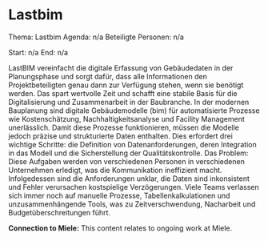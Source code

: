 # Lastbim
Thema: Lastbim
Agenda: n/a
Beteiligte Personen: n/a

Start: n/a
End: n/a

LastBIM vereinfacht die digitale Erfassung von Gebäudedaten in der Planungsphase und sorgt dafür, dass alle Informationen den Projektbeteiligten genau dann zur Verfügung stehen, wenn sie benötigt werden. Das spart wertvolle Zeit und schafft eine stabile Basis für die Digitalisierung und Zusammenarbeit in der Baubranche. In der modernen Bauplanung sind digitale Gebäudemodelle (bim) für automatisierte Prozesse wie Kostenschätzung, Nachhaltigkeitsanalyse und Facility Management unerlässlich. Damit diese Prozesse funktionieren, müssen die Modelle jedoch präzise und strukturierte Daten enthalten. Dies erfordert drei wichtige Schritte: die Definition von Datenanforderungen, deren Integration in das Modell und die Sicherstellung der Qualitätskontrolle. Das Problem: Diese Aufgaben werden von verschiedenen Personen in verschiedenen Unternehmen erledigt, was die Kommunikation ineffizient macht. Infolgedessen sind die Anforderungen unklar, die Daten sind inkonsistent und Fehler verursachen kostspielige Verzögerungen. Viele Teams verlassen sich immer noch auf manuelle Prozesse, Tabellenkalkulationen und unzusammenhängende Tools, was zu Zeitverschwendung, Nacharbeit und Budgetüberschreitungen führt.

**Connection to Miele:** This content relates to ongoing work at Miele.
